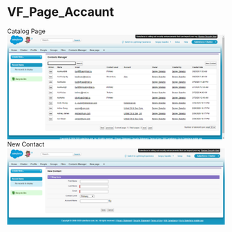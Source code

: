 # VF_Page_Accaunt
Catalog Page
![alt text](https://github.com/Vorronn/VF_Page_Accaunt/blob/master/Catalog%20Page.png?raw=true)
New Contact
![alt text](https://github.com/Vorronn/VF_Page_Accaunt/blob/master/New%20Account.png?raw=true)
